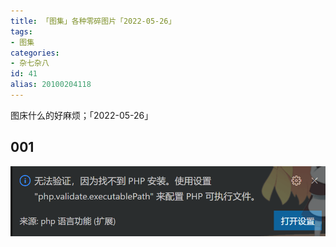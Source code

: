 ```yaml
---
title: 「图集」各种零碎图片「2022-05-26」
tags:
- 图集
categories:
- 杂七杂八
id: 41
alias: 20100204118
---
```


图床什么的好麻烦；「2022-05-26」

<!--more-->

## 001

![001.png](001.png "VSCode 找不到 PHP 安装")
